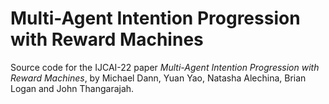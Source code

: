 # Multi-Agent Intention Progression with Reward Machines
Source code for the IJCAI-22 paper *Multi-Agent Intention Progression with Reward Machines*, by Michael Dann, Yuan Yao, Natasha Alechina, Brian Logan and John Thangarajah.

